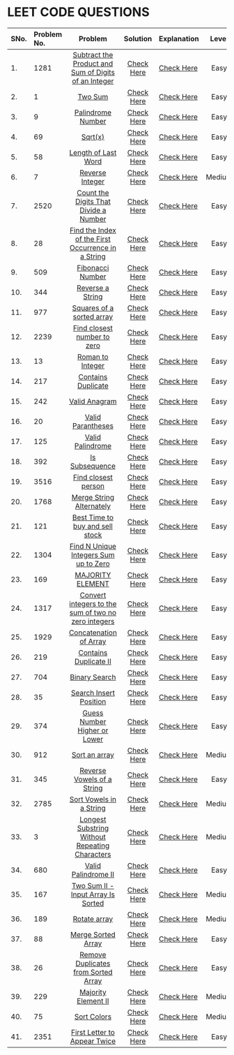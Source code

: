 # LEET CODE QUESTIONS

| SNo. | Problem No. |                                                                   Problem                                                                   |       Solution        | Explanation                 | Level  |
| :--- | :---------- | :-----------------------------------------------------------------------------------------------------------------------------------------: | :-------------------: | :-------------------------- | :----: |
| 1.   | 1281        | [Subtract the Product and Sum of Digits of an Integer](https://leetcode.com/problems/subtract-the-product-and-sum-of-digits-of-an-integer/) | [Check Here](./1.py)  | [Check Here](0.%20MD/1.md)  |  Easy  |
| 2.   | 1           |                                        [Two Sum](https://leetcode.com/problems/two-sum/description/)                                        | [Check Here](./2.py)  | [Check Here](0.%20MD/2.md)  |  Easy  |
| 3.   | 9           |                                    [Palindrome Number](https://leetcode.com/problems/palindrome-number/)                                    | [Check Here](./3.py)  | [Check Here](0.%20MD/3.md)  |  Easy  |
| 4.   | 69          |                                               [Sqrt(x)](https://leetcode.com/problems/sqrtx/)                                               | [Check Here](./4.py)  | [Check Here](0.%20MD/4.md)  |  Easy  |
| 5.   | 58          |                                  [Length of Last Word](https://leetcode.com/problems/length-of-last-word/)                                  | [Check Here](./5.py)  | [Check Here](0.%20MD/5.md)  |  Easy  |
| 6.   | 7           |                                      [Reverse Integer](https://leetcode.com/problems/reverse-integer/)                                      | [Check Here](./6.py)  | [Check Here](0.%20MD/6.md)  | Medium |
| 7.   | 2520        |                [Count the Digits That Divide a Number](https://leetcode.com/problems/count-the-digits-that-divide-a-number/)                | [Check Here](./7.py)  | [Check Here](0.%20MD/7.md)  |  Easy  |
| 8.   | 28          |   [Find the Index of the First Occurrence in a String](https://leetcode.com/problems/find-the-index-of-the-first-occurrence-in-a-string/)   | [Check Here](./8.py)  | [Check Here](0.%20MD/8.md)  |  Easy  |
| 9.   | 509         |                                     [Fibonacci Number](https://leetcode.com/problems/fibonacci-number/)                                     | [Check Here](./9.py)  | [Check Here](0.%20MD/9.md)  |  Easy  |
| 10.  | 344         |                                      [Reverse a String](https://leetcode.com/problems/reverse-string/)                                      | [Check Here](./10.py) | [Check Here](0.%20MD/10.md) |  Easy  |
| 11.  | 977         |                            [Squares of a sorted array](https://leetcode.com/problems/squares-of-a-sorted-array/)                            | [Check Here](./11.py) | [Check Here](0.%20MD/11.md) |  Easy  |
| 12.  | 2239        |                          [Find closest number to zero](https://leetcode.com/problems/find-closest-number-to-zero/)                          | [Check Here](./12.py) | [Check Here](0.%20MD/12.md) |  Easy  |
| 13.  | 13          |                                     [Roman to Integer](https://leetcode.com/problems/roman-to-integer/)                                     | [Check Here](./13.py) | [Check Here](0.%20MD/13.md) |  Easy  |
| 14.  | 217         |                                   [Contains Duplicate](https://leetcode.com/problems/contains-duplicate/)                                   | [Check Here](./14.py) | [Check Here](0.%20MD/14.md) |  Easy  |
| 15.  | 242         |                                        [Valid Anagram](https://leetcode.com/problems/valid-anagram/)                                        | [Check Here](./15.py) | [Check Here](0.%20MD/15.md) |  Easy  |
| 16.  | 20          |                                    [Valid Parantheses](https://leetcode.com/problems/valid-parentheses/)                                    | [Check Here](./16.py) | [Check Here](0.%20MD/16.md) |  Easy  |
| 17.  | 125         |                                     [Valid Palindrome](https://leetcode.com/problems/valid-palindrome/)                                     | [Check Here](./17.py) | [Check Here](0.%20MD/17.md) |  Easy  |
| 18.  | 392         |                                       [Is Subsequence](https://leetcode.com/problems/is-subsequence/)                                       | [Check Here](./18.py) | [Check Here](0.%20MD/18.md) |  Easy  |
| 19.  | 3516        |                                  [Find closest person](https://leetcode.com/problems/find-closest-person/)                                  | [Check Here](./19.py) | [Check Here](0.%20MD/19.md) |  Easy  |
| 20.  | 1768        |                            [Merge String Alternately](https://leetcode.com/problems/merge-strings-alternately/)                             | [Check Here](./20.py) | [Check Here](0.%20MD/20.md) |  Easy  |
| 21.  | 121         |                      [Best Time to buy and sell stock](https://leetcode.com/problems/best-time-to-buy-and-sell-stock/)                      | [Check Here](./21.py) | [Check Here](0.%20MD/21.md) |  Easy  |
| 22.  | 1304        |                [Find N Unique Integers Sum up to Zero](https://leetcode.com/problems/find-n-unique-integers-sum-up-to-zero/)                | [Check Here](./22.py) | [Check Here](0.%20MD/22.md) |  Easy  |
| 23.  | 169         |                                     [MAJORITY ELEMENT](https://leetcode.com/problems/majority-element/)                                     | [Check Here](./23.py) | [Check Here](0.%20MD/23.md) |  Easy  |
| 24.  | 1317        |  [Convert integers to the sum of two no zero integers](https://leetcode.com/problems/convert-integer-to-the-sum-of-two-no-zero-integers/)   | [Check Here](./24.py) | [Check Here](0.%20MD/24.md) |  Easy  |
| 25.  | 1929        |                               [Concatenation of Array](https://leetcode.com/problems/concatenation-of-array/)                               | [Check Here](./25.py) | [Check Here](0.%20MD/25.md) |  Easy  |
| 26.  | 219         |                                [Contains Duplicate II](https://leetcode.com/problems/contains-duplicate-ii/)                                | [Check Here](./26.py) | [Check Here](0.%20MD/26.md) |  Easy  |
| 27.  | 704         |                                        [Binary Search](https://leetcode.com/problems/binary-search/)                                        | [Check Here](./27.py) | [Check Here](0.%20MD/27.md) |  Easy  |
| 28.  | 35          |                               [Search Insert Position](https://leetcode.com/problems/search-insert-position/)                               | [Check Here](./28.py) | [Check Here](0.%20MD/28.md) |  Easy  |
| 29.  | 374         |                            [Guess Number Higher or Lower](https://leetcode.com/problems/search-insert-position/)                            | [Check Here](./29.py) | [Check Here](0.%20MD/29.md) |  Easy  |
| 30.  | 912         |                                        [Sort an array](https://leetcode.com/problems/sort-an-array/)                                        | [Check Here](./30.py) | [Check Here](0.%20MD/30.md) | Medium |
| 31.  | 345         |                           [Reverse Vowels of a String](https://leetcode.com/problems/reverse-vowels-of-a-string/)                           | [Check Here](./31.py) | [Check Here](0.%20MD/31.md) |  Easy  |
| 32.  | 2785        |                              [Sort Vowels in a String](https://leetcode.com/problems/sort-vowels-in-a-string/)                              | [Check Here](./32.py) | [Check Here](0.%20MD/32.md) | Medium |
| 33.  | 3           |       [Longest Substring Without Repeating Characters](https://leetcode.com/problems/longest-substring-without-repeating-characters/)       | [Check Here](./33.py) | [Check Here](0.%20MD/33.md) | Medium |
| 34.  | 680         |                                  [Valid Palindrome II](https://leetcode.com/problems/valid-palindrome-ii/)                                  | [Check Here](./34.py) | [Check Here](0.%20MD/34.md) |  Easy  |
| 35.  | 167         |                    [Two Sum II - Input Array Is Sorted](https://leetcode.com/problems/two-sum-ii-input-array-is-sorted/)                    | [Check Here](./35.py) | [Check Here](0.%20MD/35.md) | Medium |
| 36.  | 189         |                                         [Rotate array](https://leetcode.com/problems/rotate-array/)                                         | [Check Here](./36.py) | [Check Here](0.%20MD/36.md) | Medium |
| 37.  | 88          |                                   [Merge Sorted Array](https://leetcode.com/problems/merge-sorted-array/)                                   | [Check Here](./37.py) | [Check Here](0.%20MD/37.md) |  Easy  |
| 38.  | 26          |                  [Remove Duplicates from Sorted Array](https://leetcode.com/problems/remove-duplicates-from-sorted-array/)                  | [Check Here](./38.py) | [Check Here](0.%20MD/38.md) |  Easy  |
| 39.  | 229         |                                  [Majority Element II](https://leetcode.com/problems/majority-element-ii/)                                  | [Check Here](./39.py) | [Check Here](0.%20MD/39.md) | Medium |
| 40.  | 75          |                                          [Sort Colors](https://leetcode.com/problems/sort-colors/)                                          | [Check Here](./40.py) | [Check Here](0.%20MD/40.md) | Medium |
| 41.  | 2351        |                         [First Letter to Appear Twice](https://leetcode.com/problems/first-letter-to-appear-twice/)                         | [Check Here](./41.py) | [Check Here](0.%20MD/41.md) |  Easy  |

